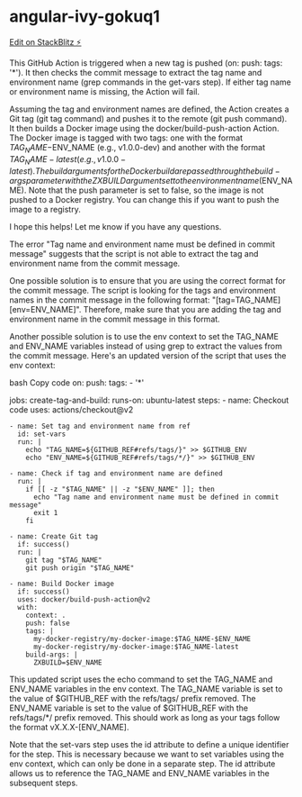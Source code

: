 # angular-ivy-gokuq1

[Edit on StackBlitz ⚡️](https://stackblitz.com/edit/angular-ivy-gokuq1)





This GitHub Action is triggered when a new tag is pushed (on: push: tags: '*'). It then checks the commit message to extract the tag name and environment name (grep commands in the get-vars step). If either tag name or environment name is missing, the Action will fail.

Assuming the tag and environment names are defined, the Action creates a Git tag (git tag command) and pushes it to the remote (git push command). It then builds a Docker image using the docker/build-push-action Action. The Docker image is tagged with two tags: one with the format $TAG_NAME-$ENV_NAME (e.g., v1.0.0-dev) and another with the format $TAG_NAME-latest (e.g., v1.0.0-latest). The build arguments for the Docker build are passed through the build-args parameter with the ZXBUILD argument set to the environment name ($ENV_NAME). Note that the push parameter is set to false, so the image is not pushed to a Docker registry. You can change this if you want to push the image to a registry.

I hope this helps! Let me know if you have any questions.








The error "Tag name and environment name must be defined in commit message" suggests that the script is not able to extract the tag and environment name from the commit message.

One possible solution is to ensure that you are using the correct format for the commit message. The script is looking for the tags and environment names in the commit message in the following format: "[tag=TAG_NAME] [env=ENV_NAME]". Therefore, make sure that you are adding the tag and environment name in the commit message in this format.

Another possible solution is to use the env context to set the TAG_NAME and ENV_NAME variables instead of using grep to extract the values from the commit message. Here's an updated version of the script that uses the env context:

bash
Copy code
on:
  push:
    tags:
      - '*'

jobs:
  create-tag-and-build:
    runs-on: ubuntu-latest
    steps:
    - name: Checkout code
      uses: actions/checkout@v2

    - name: Set tag and environment name from ref
      id: set-vars
      run: |
        echo "TAG_NAME=${GITHUB_REF#refs/tags/}" >> $GITHUB_ENV
        echo "ENV_NAME=${GITHUB_REF#refs/tags/*/}" >> $GITHUB_ENV

    - name: Check if tag and environment name are defined
      run: |
        if [[ -z "$TAG_NAME" || -z "$ENV_NAME" ]]; then
          echo "Tag name and environment name must be defined in commit message"
          exit 1
        fi

    - name: Create Git tag
      if: success()
      run: |
        git tag "$TAG_NAME"
        git push origin "$TAG_NAME"

    - name: Build Docker image
      if: success()
      uses: docker/build-push-action@v2
      with:
        context: .
        push: false
        tags: |
          my-docker-registry/my-docker-image:$TAG_NAME-$ENV_NAME
          my-docker-registry/my-docker-image:$TAG_NAME-latest
        build-args: |
          ZXBUILD=$ENV_NAME
This updated script uses the echo command to set the TAG_NAME and ENV_NAME variables in the env context. The TAG_NAME variable is set to the value of $GITHUB_REF with the refs/tags/ prefix removed. The ENV_NAME variable is set to the value of $GITHUB_REF with the refs/tags/*/ prefix removed. This should work as long as your tags follow the format vX.X.X-[ENV_NAME].

Note that the set-vars step uses the id attribute to define a unique identifier for the step. This is necessary because we want to set variables using the env context, which can only be done in a separate step. The id attribute allows us to reference the TAG_NAME and ENV_NAME variables in the subsequent steps.